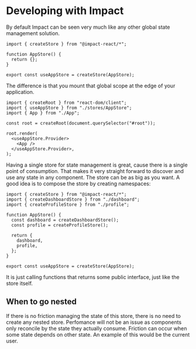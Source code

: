 # Developing with Impact

By default Impact can be seen very much like any other global state management solution.

```tsx
import { createStore } from "@impact-react/*";

function AppStore() {
  return {};
}

export const useAppStore = createStore(AppStore);
```

The difference is that you mount that global scope at the edge of your application.

```tsx
import { createRoot } from "react-dom/client";
import { useAppStore } from "./stores/AppStore";
import { App } from "./App";

const root = createRoot(document.querySelector("#root"));

root.render(
  <useAppStore.Provider>
    <App />
  </useAppStore.Provider>,
);
```

Having a single store for state management is great, cause there is a single point of consumption. That makes it very straight forward to discover and use any state in any component. The store can be as big as you want. A good idea is to compose the store by creating namespaces:

```tsx
import { createStore } from "@impact-react/*";
import { createDashboardStore } from "./dashboard";
import { createProfileStore } from "./profile";

function AppStore() {
  const dashboard = createDashboardStore();
  const profile = createProfileStore();

  return {
    dashboard,
    profile,
  };
}

export const useAppStore = createStore(AppStore);
```

It is just calling functions that returns some public interface, just like the store itself.

## When to go nested

If there is no friction managing the state of this store, there is no need to create any nested store. Perfomance will not be an issue as components only reconcile by the state they actually consume. Friction can occur when some state depends on other state. An example of this would be the current user.
